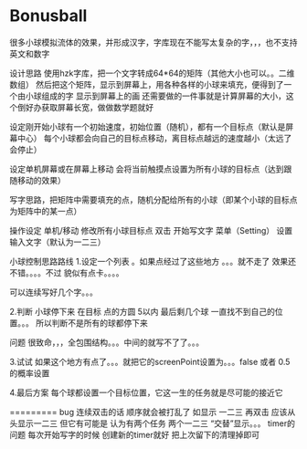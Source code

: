 # Bonusball
很多小球模拟流体的效果，并形成汉字，字库现在不能写太复杂的字，，，也不支持英文和数字

设计思路
使用hzk字库，把一个文字转成64*64的矩阵（其他大小也可以。。二维数组）
然后把这个矩阵，显示到屏幕上，用各种各样的小球来填充，便得到了一个由小球组成的字
显示到屏幕上的画 还需要做的一件事就是计算屏幕的大小，这个倒好办获取屏幕长宽，做做数学题就好

设定刚开始小球有一个初始速度，初始位置（随机），都有一个目标点（默认是屏幕中心）
每个小球都会向自己的目标点移动，离目标点越远的速度越小（太远了会停止）

设定单机屏幕或在屏幕上移动 会将当前触摸点设置为所有小球的目标点（达到跟随移动的效果）

写字思路，把矩阵中需要填充的点，随机分配给所有的小球（即某个小球的目标点为矩阵中的某一点）

操作设定
单机/移动 修改所有小球目标点
双击 开始写文字
菜单（Setting） 设置输入文字（默认为一二三）





小球控制思路路线
1.设定一个列表 。如果点经过了这些地方 。。。就不走了
效果还不错。。。。不过 貌似有点卡。。。。

可以连续写好几个字。。。

2.判断 小球停下来   在目标 点的方圆 5以内
最后剩几个球 一直找不到自己的位置。。。 所以判断不是所有的球都停下来


问题 
很致命，，，全包围结构。。。中间的就写不了了。。。


3.试试 如果这个地方有点了。。。就把它的screenPoint设置为。。。false
或者 0.5的概率设置


4.最后方案
每个球都设置一个目标位置，它这一生的任务就是尽可能的接近它

=========
bug 连续双击的话 顺序就会被打乱了
如显示 一二三
再双击 应该从头显示一二三   但它有可能是  认为有两个任务  两个一二三  “交替”显示。。。
timer的问题 每次开始写字的时候 创建新的timer就好 把上次留下的清理掉即可
